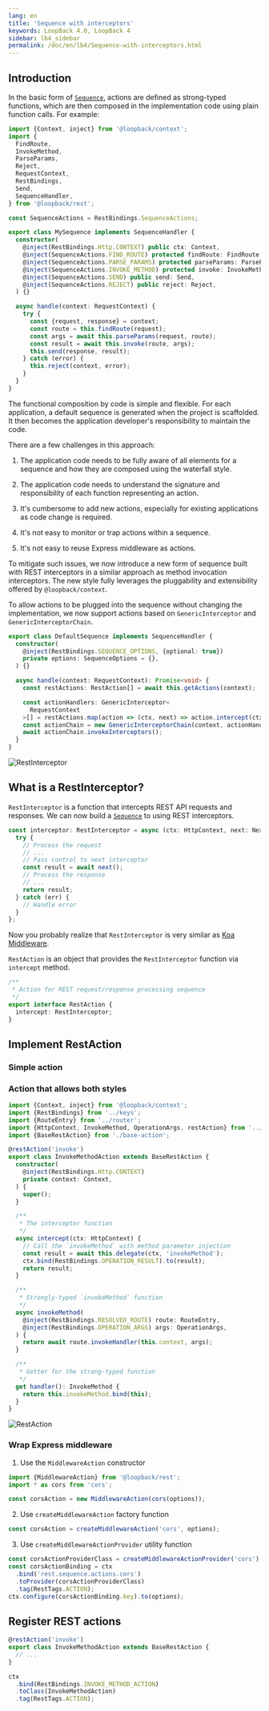 ```yaml
---
lang: en
title: 'Sequence with interceptors'
keywords: LoopBack 4.0, LoopBack 4
sidebar: lb4_sidebar
permalink: /doc/en/lb4/Sequence-with-interceptors.html
---
```


## Introduction

In the basic form of [`Sequence`](Sequence.md), actions are defined as
strong-typed functions, which are then composed in the implementation code using
plain function calls. For example:

```ts
import {Context, inject} from '@loopback/context';
import {
  FindRoute,
  InvokeMethod,
  ParseParams,
  Reject,
  RequestContext,
  RestBindings,
  Send,
  SequenceHandler,
} from '@loopback/rest';

const SequenceActions = RestBindings.SequenceActions;

export class MySequence implements SequenceHandler {
  constructor(
    @inject(RestBindings.Http.CONTEXT) public ctx: Context,
    @inject(SequenceActions.FIND_ROUTE) protected findRoute: FindRoute,
    @inject(SequenceActions.PARSE_PARAMS) protected parseParams: ParseParams,
    @inject(SequenceActions.INVOKE_METHOD) protected invoke: InvokeMethod,
    @inject(SequenceActions.SEND) public send: Send,
    @inject(SequenceActions.REJECT) public reject: Reject,
  ) {}

  async handle(context: RequestContext) {
    try {
      const {request, response} = context;
      const route = this.findRoute(request);
      const args = await this.parseParams(request, route);
      const result = await this.invoke(route, args);
      this.send(response, result);
    } catch (error) {
      this.reject(context, error);
    }
  }
}
```

The functional composition by code is simple and flexible. For each application,
a default sequence is generated when the project is scaffolded. It then becomes
the application developer's responsibility to maintain the code.

There are a few challenges in this approach:

1. The application code needs to be fully aware of all elements for a sequence
   and how they are composed using the waterfall style.

2. The application code needs to understand the signature and responsibility of
   each function representing an action.

3. It's cumbersome to add new actions, especially for existing applications as
   code change is required.

4. It's not easy to monitor or trap actions within a sequence.

5. It's not easy to reuse Express middleware as actions.

To mitigate such issues, we now introduce a new form of sequence built with REST
interceptors in a similar approach as method invocation interceptors. The new
style fully leverages the pluggability and extensibility offered by
`@loopback/context`.

To allow actions to be plugged into the sequence without changing the
implementation, we now support actions based on `GenericInterceptor` and
`GenericInterceptorChain`.

```ts
export class DefaultSequence implements SequenceHandler {
  constructor(
    @inject(RestBindings.SEQUENCE_OPTIONS, {optional: true})
    private options: SequenceOptions = {},
  ) {}

  async handle(context: RequestContext): Promise<void> {
    const restActions: RestAction[] = await this.getActions(context);

    const actionHandlers: GenericInterceptor<
      RequestContext
    >[] = restActions.map(action => (ctx, next) => action.intercept(ctx, next));
    const actionChain = new GenericInterceptorChain(context, actionHandlers);
    await actionChain.invokeInterceptors();
  }
}
```

![RestInterceptor](imgs/rest-interceptor.png)

## What is a RestInterceptor?

`RestInterceptor` is a function that intercepts REST API requests and responses.
We can now build a [`Sequence`](Sequence.md) to using REST interceptors.

```ts
const interceptor: RestInterceptor = async (ctx: HttpContext, next: Next) => {
  try {
    // Process the request
    // ...
    // Pass control to next interceptor
    const result = await next();
    // Process the response
    // ...
    return result;
  } catch (err) {
    // Handle error
  }
};
```

Now you probably realize that `RestInterceptor` is very similar as
[Koa Middleware](https://github.com/koajs/koa/blob/master/docs/guide.md).

`RestAction` is an object that provides the `RestInterceptor` function via
`intercept` method.

```ts
/**
 * Action for REST request/response processing sequence
 */
export interface RestAction {
  intercept: RestInterceptor;
}
```

## Implement RestAction

### Simple action

### Action that allows both styles

```ts
import {Context, inject} from '@loopback/context';
import {RestBindings} from '../keys';
import {RouteEntry} from '../router';
import {HttpContext, InvokeMethod, OperationArgs, restAction} from '../types';
import {BaseRestAction} from './base-action';

@restAction('invoke')
export class InvokeMethodAction extends BaseRestAction {
  constructor(
    @inject(RestBindings.Http.CONTEXT)
    private context: Context,
  ) {
    super();
  }

  /**
   * The interceptor function
   */
  async intercept(ctx: HttpContext) {
    // Call the `invokeMethod` with method parameter injection
    const result = await this.delegate(ctx, 'invokeMethod');
    ctx.bind(RestBindings.OPERATION_RESULT).to(result);
    return result;
  }

  /**
   * Strongly-typed `invokeMethod` function
   */
  async invokeMethod(
    @inject(RestBindings.RESOLVED_ROUTE) route: RouteEntry,
    @inject(RestBindings.OPERATION_ARGS) args: OperationArgs,
  ) {
    return await route.invokeHandler(this.context, args);
  }

  /**
   * Getter for the strong-typed function
   */
  get handler(): InvokeMethod {
    return this.invokeMethod.bind(this);
  }
}
```

![RestAction](imgs/rest-action.png)

### Wrap Express middleware

1. Use the `MiddlewareAction` constructor

```ts
import {MiddlewareAction} from '@loopback/rest';
import * as cors from 'cors';

const corsAction = new MiddlewareAction(cors(options));
```

2. Use `createMiddlewareAction` factory function

```ts
const corsAction = createMiddlewareAction('cors', options);
```

3. Use `createMiddlewareActionProvider` utility function

```ts
const corsActionProviderClass = createMiddlewareActionProvider('cors');
const corsActionBinding = ctx
  .bind('rest.sequence.actions.cors')
  .toProvider(corsActionProviderClass)
  .tag(RestTags.ACTION);
ctx.configure(corsActionBinding.key).to(options);
```

## Register REST actions

```ts
@restAction('invoke')
export class InvokeMethodAction extends BaseRestAction {
  // ...
}

ctx
  .bind(RestBindings.INVOKE_METHOD_ACTION)
  .toClass(InvokeMethodAction)
  .tag(RestTags.ACTION);
```
